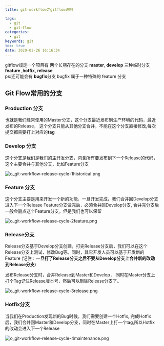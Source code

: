 ```yaml
---
title: git-workflow之gitflow说明

tags:
  - git
  - git-flow
categories:
  - git
keywords: git
toc: true
date: 2020-02-26 16:16:34
---
```


gitflow规定一个项目有
两个长期存在的分支 **master**, **develop** 
三种临时分支 **feature** ,**hotfix**, **release**  
ps:还可能会有 **bugfix**分支 bugfix 属于一种特殊的 feature 分支

## Git Flow常用的分支

### Production 分支

也就是我们经常使用的Master分支，这个分支最近发布到生产环境的代码，最近发布的Release， 这个分支只能从其他分支合并，不能在这个分支直接修改,每次提交都需要打上对应的**tag**

### Develop 分支

这个分支是我们是我们的主开发分支，包含所有要发布到下一个Release的代码，这个主要合并与其他分支，比如Feature分支

![o_git-workflow-release-cycle-1historical.png](o_git-workflow-release-cycle-1historical.png)

### Feature 分支

这个分支主要是用来开发一个新的功能，一旦开发完成，我们合并回Develop分支进入下一个Release
Feature分支做完后，必须合并回Develop分支, 合并完分支后一般会删点这个Feature分支，但是我们也可以保留

![o_git-workflow-release-cycle-2feature.png](o_git-workflow-release-cycle-2feature.png)

### Release分支

Release分支基于Develop分支创建，打完Release分支后，我们可以在这个Release分支上测试，修改Bug等。同时，其它开发人员可以基于开发新的Feature (记住：**一旦打了Release分支之后不要从Develop分支上合并新的改动到Release分支**)

发布Release分支时，合并Release到Master和Develop， 同时在Master分支上打个Tag记住Release版本号，然后可以删除Release分支了。

![o_git-workflow-release-cycle-3release.png](o_git-workflow-release-cycle-3release.png)

### Hotfix分支

当我们在Production发现新的Bug时候，我们需要创建一个Hotfix, 完成Hotfix后，我们合并回Master和Develop分支，同时在Master上打一个tag,所以Hotfix的改动会进入下一个Release

![o_git-workflow-release-cycle-4maintenance.png](o_git-workflow-release-cycle-4maintenance.png)




